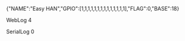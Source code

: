 {"NAME":"Easy HAN","GPIO":[1,1,1,1,1,1,1,1,1,1,1,1,1,1],"FLAG":0,"BASE":18}


WebLog 4

SerialLog 0
